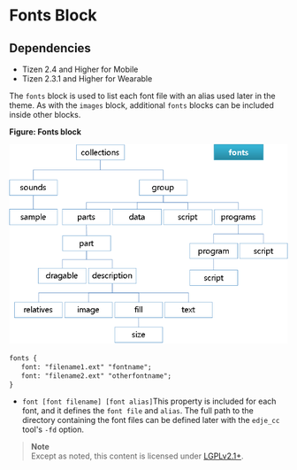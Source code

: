 # Fonts Block

## Dependencies

- Tizen 2.4 and Higher for Mobile
- Tizen 2.3.1 and Higher for Wearable

The `fonts` block is used to list each font file with an alias used later in the theme. As with the `images` block, additional `fonts` blocks can be included inside other blocks.

**Figure: Fonts block**

![Fonts block](./media/diagram_fonts.png)

```
fonts {
   font: "filename1.ext" "fontname";
   font: "filename2.ext" "otherfontname";
}
```

- `font [font filename] [font alias]`This property is included for each font, and it defines the `font file` and `alias`. The full path to the directory containing the font files can be defined later with the `edje_cc` tool's `-fd` option.

> **Note**	
> Except as noted, this content is licensed under [LGPLv2.1+](http://opensource.org/licenses/LGPL-2.1).